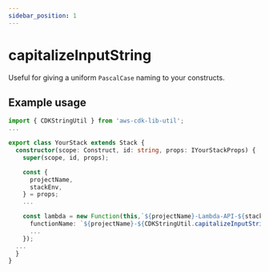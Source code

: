 ```yaml
---
sidebar_position: 1
---
```


# capitalizeInputString
Useful for giving a uniform `PascalCase` naming to your constructs.

## Example usage
```typescript title="YourStack.ts"
import { CDKStringUtil } from 'aws-cdk-lib-util';
...

export class YourStack extends Stack {
  constructor(scope: Construct, id: string, props: IYourStackProps) {
    super(scope, id, props);

    const {
      projectName,
      stackEnv,
    } = props;
    ...

    const lambda = new Function(this,`${projectName}-Lambda-API-${stackEnv}`, {
      functionName: `${projectName}-${CDKStringUtil.capitalizeInputString('lambda-api')}-${stackEnv}`
      ...
    });
  ...
  }
}
```
